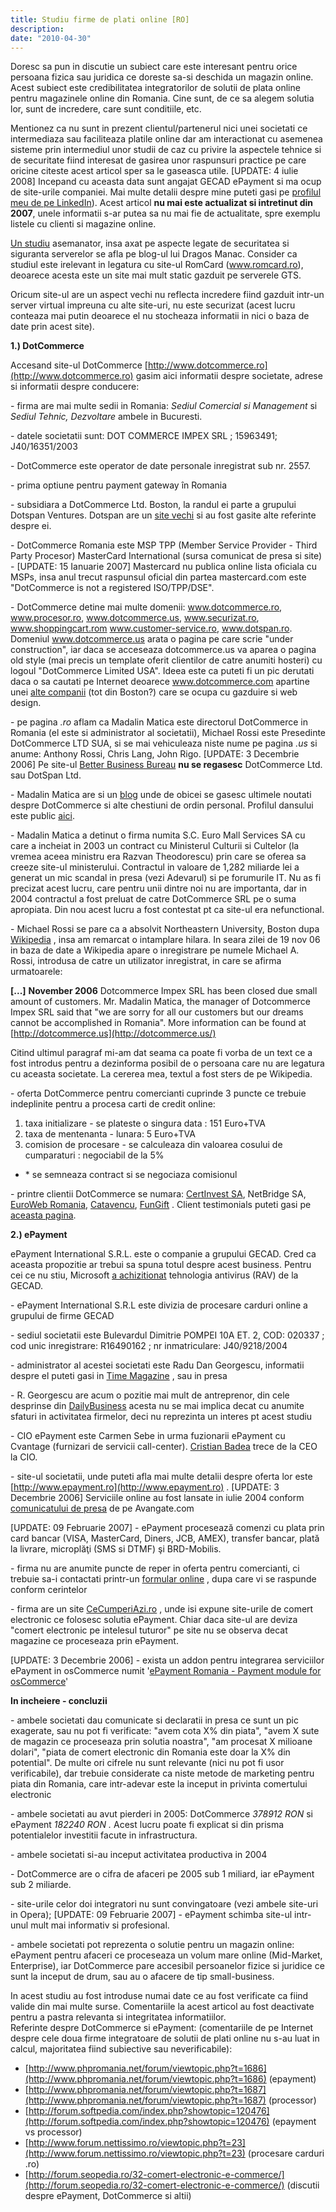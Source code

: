 ```yaml
---
title: Studiu firme de plati online [RO]
description: 
date: "2010-04-30"
---
```




Doresc sa pun in discutie un subiect care este interesant pentru orice persoana fizica sau juridica ce doreste sa-si 
deschida un magazin online. Acest subiect este credibilitatea integratorilor de solutii de plata online pentru 
magazinele online din Romania. Cine sunt, de ce sa alegem solutia lor, sunt de incredere, care sunt conditiile, etc.

Mentionez ca nu sunt in prezent clientul/partenerul nici unei societati ce intermediaza sau faciliteaza platile online 
dar am interactionat cu asemenea sisteme prin intermediul unor studii de caz cu privire la aspectele tehnice si de 
securitate fiind interesat de gasirea unor raspunsuri practice pe care oricine citeste acest articol sper sa le 
gaseasca utile. \[UPDATE: 4 iulie 2008\] Incepand cu aceasta data sunt angajat GECAD ePayment si ma ocup de site-urile 
companiei. Mai multe detalii despre mine puteti gasi pe [profilul meu de pe LinkedIn](http://www.linkedin.com/in/serbanghita)). 
Acest articol **nu mai este actualizat si intretinut din 2007**, unele informatii s-ar putea sa nu mai fie de 
actualitate, spre exemplu listele cu clienti si magazine online.

[Un studiu](http://dragosh.bloghost.ro/2006/04/16/reach-that-card-contest-2/) asemanator, insa axat pe aspecte legate 
de securitatea si siguranta serverelor se afla pe blog-ul lui Dragos Manac. Consider ca studiul este irelevant in 
legatura cu site-ul RomCard (www.romcard.ro), deoarece acesta este un site mai mult static gazduit pe serverele GTS. 

Oricum site-ul are un aspect vechi nu reflecta incredere fiind gazduit intr-un server virtual impreuna cu alte site-uri, 
nu este securizat (acest lucru conteaza mai putin deoarece el nu stocheaza informatii in nici o baza de date prin 
acest site).

**1.) DotCommerce**

Accesand site-ul DotCommerce [http://www.dotcommerce.ro](http://www.dotcommerce.ro) gasim aici informatii despre societate, adrese si informatii despre conducere:

\- firma are mai multe sedii in Romania: _Sediul Comercial si Management_ si _Sediul Tehnic, Dezvoltare_ ambele in Bucuresti.

\- datele societatii sunt: DOT COMMERCE IMPEX SRL ; 15963491; J40/16351/2003

\- DotCommerce este operator de date personale inregistrat sub nr. 2557.

\- prima optiune pentru payment gateway în Romania

\- subsidiara a DotCommerce Ltd. Boston, la randul ei parte a grupului Dotspan Ventures. Dotspan are un [site vechi](http://www.dotspan.com) si au fost gasite alte referinte despre ei.

\- DotCommerce Romania este MSP TPP (Member Service Provider - Third Party Procesor) MasterCard International (sursa comunicat de presa si site) - \[UPDATE: 15 Ianuarie 2007\] Mastercard nu publica online lista oficiala cu MSPs, insa anul trecut raspunsul oficial din partea mastercard.com este "DotCommerce is not a registered ISO/TPP/DSE".

\- DotCommerce detine mai multe domenii: www.dotcommerce.ro, www.procesor.ro, www.dotcommerce.us, www.securizat.ro, www.shoppingcart.rom www.customer-service.ro, www.dotspan.ro. Domeniul www.dotcommerce.us arata o pagina pe care scrie "under construction", iar daca se acceseaza dotcommerce.us va aparea o pagina old style (mai precis un template oferit clientilor de catre anumiti hosteri) cu logoul "DotCommerce Limited USA". Ideea este ca puteti fi un pic derutati daca o sa cautati pe Internet deoarece www.dotcommerce.com apartine unei [alte companii](http://www.dotcommerce.com/company.html) (tot din Boston?) care se ocupa cu gazduire si web design.

\- pe pagina _.ro_ aflam ca Madalin Matica este directorul DotCommerce in Romania (el este si administrator al societatii), Michael Rossi este Presedinte DotCommerce LTD SUA, si se mai vehiculeaza niste nume pe pagina _.us_ si anume: Anthony Rossi, Chris Lang, John Rigo. \[UPDATE: 3 Decembrie 2006\] Pe site-ul [Better Business Bureau](http://search.bbb.org/) **nu se regasesc** DotCommerce Ltd. sau DotSpan Ltd.

\- Madalin Matica are si un [blog](http://blog.dotcommerce.ro/) unde de obicei se gasesc ultimele noutati despre DotCommerce si alte chestiuni de ordin personal. Profilul dansului este public [aici](http://blog.dotcommerce.ro/about/).

\- Madalin Matica a detinut o firma numita S.C. Euro Mall Services SA cu care a incheiat in 2003 un contract cu Ministerul Culturii si Cultelor (la vremea aceea ministru era Razvan Theodorescu) prin care se oferea sa creeze site-ul ministerului. Contractul in valoare de 1,282 miliarde lei a generat un mic scandal in presa (vezi Adevarul) si pe forumurile IT. Nu as fi precizat acest lucru, care pentru unii dintre noi nu are importanta, dar in 2004 contractul a fost preluat de catre DotCommerce SRL pe o suma apropiata. Din nou acest lucru a fost contestat pt ca site-ul era nefunctional.

\- Michael Rossi se pare ca a absolvit Northeastern University, Boston dupa [Wikipedia](http://en.wikipedia.org/wiki/Northeastern_University,_Boston) , insa am remarcat o intamplare hilara. In seara zilei de 19 nov 06 in baza de date a Wikipedia apare o inregistrare pe numele Michael A. Rossi, introdusa de catre un utilizator inregistrat, in care se afirma urmatoarele:

**\[...\]** **November 2006** Dotcommerce Impex SRL has been closed due small amount of customers. Mr. Madalin Matica, the manager of Dotcommerce Impex SRL said that "we are sorry for all our customers but our dreams cannot be accomplished in Romania". More information can be found at [http://dotcommerce.us](http://dotcommerce.us/)

Citind ultimul paragraf mi-am dat seama ca poate fi vorba de un text ce a fost introdus pentru a dezinforma posibil de o persoana care nu are legatura cu aceasta societate. La cererea mea, textul a fost sters de pe Wikipedia.

\- oferta DotCommerce pentru comercianti cuprinde 3 puncte ce trebuie indeplinite pentru a procesa carti de credit online:

1.  taxa initializare - se plateste o singura data : 151 Euro+TVA
2.  taxa de mentenanta - lunara: 5 Euro+TVA
3.  comision de procesare - se calculeaza din valoarea cosului de cumparaturi : negociabil de la 5%

*   \* se semneaza contract si se negociaza comisionul

\- printre clientii DotCommerce se numara: [CertInvest SA](http://www.certinvest.ro/), NetBridge SA, [EuroWeb Romania](http://www.eurovoice.ro/), [Catavencu](http://www.catavencu.ro/), [FunGift](http://www.fungift.ro/) . Client testimonials puteti gasi pe [aceasta pagina](http://www.dotcommerce.ro/dotassure/Testimonials).

**2.) ePayment**

ePayment International S.R.L. este o companie a grupului GECAD. Cred ca aceasta propozitie ar trebui sa spuna totul despre acest business. Pentru cei ce nu stiu, Microsoft [a achizitionat](http://www.microsoft.com/presspass/press/2003/jun03/06-10gecadpr.mspx) tehnologia antivirus (RAV) de la GECAD.

\- ePayment International S.R.L este divizia de procesare carduri online a grupului de firme GECAD

\- sediul societatii este Bulevardul Dimitrie POMPEI 10A ET. 2, COD: 020337 ; cod unic inregistrare: R16490162 ; nr inmatriculare: J40/9218/2004

\- administrator al acestei societati este Radu Dan Georgescu, informatii despre el puteti gasi in [Time Magazine](http://www.time.com/time/europe/specials/ff/trip5/ptw/index.html) , sau in presa

\- R. Georgescu are acum o pozitie mai mult de antreprenor, din cele desprinse din [DailyBusiness](http://www.dailybusiness.ro/radu-georgescu-moda-investitiilor-in-romania-mai-tine-2-ani_article-32.html) acesta nu se mai implica decat cu anumite sfaturi in activitatea firmelor, deci nu reprezinta un interes pt acest studiu

\- CIO ePayment este Carmen Sebe in urma fuzionarii ePayment cu Cvantage (furnizari de servicii call-center). [Cristian Badea](http://www.finmedia.ro/conferences/speakeri//cv_lungi//Cristian_Badea.pdf) trece de la CEO la CIO.

\- site-ul societatii, unde puteti afla mai multe detalii despre oferta lor este [http://www.epayment.ro](http://www.epayment.ro) . \[UPDATE: 3 Decembrie 2006\] Serviciile online au fost lansate in iulie 2004 conform [comunicatului de presa](http://www.avangate.com/news/press/release1.html) de pe Avangate.com

\[UPDATE: 09 Februarie 2007\] \- ePayment procesează comenzi cu plata prin card bancar (VISA, MasterCard, Diners, JCB, AMEX), transfer bancar, plată la livrare, microplăţi (SMS si DTMF) şi BRD-Mobilis.

\- firma nu are anumite puncte de reper in oferta pentru comercianti, ci trebuie sa-i contactati printr-un [formular online](http://www.epayment.ro/plata_online/formular-contact.php) , dupa care vi se raspunde conform cerintelor

\- firma are un site [CeCumperiAzi.ro](http://www.cecumperiazi.ro) , unde isi expune site-urile de comert electronic ce folosesc solutia ePayment. Chiar daca site-ul are deviza "comert electronic pe intelesul tuturor" pe site nu se observa decat magazine ce proceseaza prin ePayment.

\[UPDATE: 3 Decembrie 2006\] \- exista un addon pentru integrarea serviciilor ePayment in osCommerce numit '[ePayment Romania - Payment module for osCommerce](http://www.oscommerce.com/community/contributions,3035/category,all/search,epayment)'

**In incheiere - concluzii**

\- ambele societati dau comunicate si declaratii in presa ce sunt un pic exagerate, sau nu pot fi verificate: "avem cota X% din piata", "avem X sute de magazin ce proceseaza prin solutia noastra", "am procesat X milioane dolari", "piata de comert electronic din Romania este doar la X% din potential". De multe ori cifrele nu sunt relevante (nici nu pot fi usor verificabile), dar trebuie considerate ca niste metode de marketing pentru piata din Romania, care intr-adevar este la inceput in privinta comertului electronic

\- ambele societati au avut pierderi in 2005: DotCommerce _378912 RON_ si ePayment _182240 RON_ _._ Acest lucru poate fi explicat si din prisma potentialelor investitii facute in infrastructura.

\- ambele societati si-au inceput activitatea productiva in 2004

\- DotCommerce are o cifra de afaceri pe 2005 sub 1 miliard, iar ePayment sub 2 miliarde.

\- site-urile celor doi integratori nu sunt convingatoare (vezi ambele site-uri in Opera); \[UPDATE: 09 Februarie 2007\] \- ePayment schimba site-ul intr-unul mult mai informativ si profesional.

\- ambele societati pot reprezenta o solutie pentru un magazin online: ePayment pentru afaceri ce proceseaza un volum mare online (Mid-Market, Enterprise), iar DotCommerce pare accesibil persoanelor fizice si juridice ce sunt la inceput de drum, sau au o afacere de tip small-business.

In acest studiu au fost introduse numai date ce au fost verificate ca fiind valide din mai multe surse. Comentariile la acest articol au fost deactivate pentru a pastra relevanta si integritatea informatiilor.  
Referinte despre DotCommerce si ePayment: (comentariile de pe Internet despre cele doua firme integratoare de solutii de plati online nu s-au luat in calcul, majoritatea fiind subiective sau neverificabile):

*   [http://www.phpromania.net/forum/viewtopic.php?t=1686](http://www.phpromania.net/forum/viewtopic.php?t=1686) (epayment)
*   [http://www.phpromania.net/forum/viewtopic.php?t=1687](http://www.phpromania.net/forum/viewtopic.php?t=1687) (processor)
*   [http://forum.softpedia.com/index.php?showtopic=120476](http://forum.softpedia.com/index.php?showtopic=120476) (epayment vs processor)
*   [http://www.forum.nettissimo.ro/viewtopic.php?t=23](http://www.forum.nettissimo.ro/viewtopic.php?t=23) (procesare carduri .ro)
*   [http://forum.seopedia.ro/32-comert-electronic-e-commerce/](http://forum.seopedia.ro/32-comert-electronic-e-commerce/) (discutii despre ePayment, DotCommerce si altii)